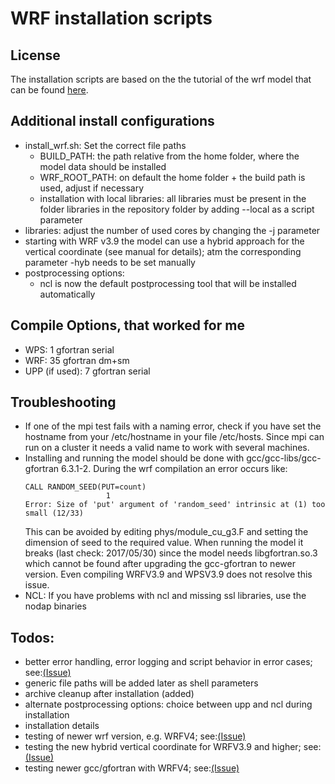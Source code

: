 # WRF installation scripts

## License
The installation scripts are based on the the tutorial of the wrf model that can be found
[here](http://www2.mmm.ucar.edu/wrf/OnLineTutorial/compilation_tutorial.php).

## Additional install configurations
* install_wrf.sh: Set the correct file paths
  - BUILD_PATH: the path relative from the home folder, where the model data
    should be installed
  - WRF_ROOT_PATH: on default the home folder + the build path is used, adjust if necessary
  - installation with local libraries: all libraries must be present in the folder libraries in the repository folder
    by adding --local as a script parameter
* libraries: adjust the number of used cores by changing the -j parameter
* starting with WRF v3.9 the model can use a hybrid approach for the vertical coordinate
  (see manual for details); atm the corresponding parameter -hyb needs to be set manually
* postprocessing options:
  - ncl is now the default postprocessing tool that will be installed automatically

## Compile Options, that worked for me
* WPS: 1 gfortran serial
* WRF: 35 gfortran dm+sm
* UPP (if used): 7 gfortran serial

## Troubleshooting
* If one of the mpi test fails with a naming error, check if you have set the
hostname from your /etc/hostname in your file /etc/hosts. Since mpi can run
on a cluster it needs a valid name to work with several machines.
* Installing and running the model should be done with gcc/gcc-libs/gcc-gfortran
  6.3.1-2. During the wrf compilation an error occurs like:
   ```
   CALL RANDOM_SEED(PUT=count)
                     1
   Error: Size of 'put' argument of 'random_seed' intrinsic at (1) too small (12/33)
    ```
    This can be avoided by editing phys/module_cu_g3.F and setting the dimension of seed
    to the required value.
    When running the model it breaks (last check: 2017/05/30) since the model needs libgfortran.so.3
    which cannot be found after upgrading the gcc-gfortran to newer version. Even compiling WRFV3.9 and
    WPSV3.9 does not resolve this issue.
* NCL: If you have problems with ncl and missing ssl libraries, use the nodap binaries

## Todos:
* better error handling, error logging and script behavior in error cases; see:[(Issue)](https://github.com/SettRaziel/wrf_archlinux/issues/3)
* generic file paths will be added later as shell parameters
* archive cleanup after installation (added)
* alternate postprocessing options: choice between upp and ncl during installation
* installation details
* testing of newer wrf version, e.g. WRFV4; see:[(Issue)](https://github.com/SettRaziel/wrf_archlinux/issues/6)
* testing the new hybrid vertical coordinate for WRFV3.9 and higher; see:[(Issue)](https://github.com/SettRaziel/wrf_archlinux/issues/7)
* testing newer gcc/gfortran with WRFV4; see:[(Issue)](https://github.com/SettRaziel/wrf_archlinux/issues/12)
